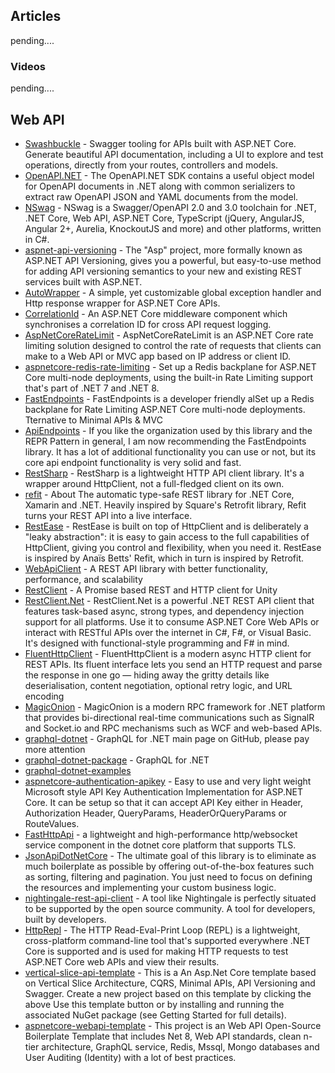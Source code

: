 ## Articles

pending....

### Videos

pending....

## Web API
* [Swashbuckle](https://github.com/domaindrivendev/Swashbuckle.AspNetCore) - Swagger tooling for APIs built with ASP.NET Core. Generate beautiful API documentation, including a UI to explore and test operations, directly from your routes, controllers and models.
* [OpenAPI.NET](https://github.com/microsoft/OpenAPI.NET) - The OpenAPI.NET SDK contains a useful object model for OpenAPI documents in .NET along with common serializers to extract raw OpenAPI JSON and YAML documents from the model.
* [NSwag](https://github.com/RicoSuter/NSwag) - NSwag is a Swagger/OpenAPI 2.0 and 3.0 toolchain for .NET, .NET Core, Web API, ASP.NET Core, TypeScript (jQuery, AngularJS, Angular 2+, Aurelia, KnockoutJS and more) and other platforms, written in C#. 
* [aspnet-api-versioning](https://github.com/dotnet/aspnet-api-versioning) - The "Asp" project, more formally known as ASP.NET API Versioning, gives you a powerful, but easy-to-use method for adding API versioning semantics to your new and existing REST services built with ASP.NET. 
* [AutoWrapper](https://github.com/proudmonkey/AutoWrapper) - A simple, yet customizable global exception handler and Http response wrapper for ASP.NET Core APIs.
* [CorrelationId](https://github.com/stevejgordon/CorrelationId) - An ASP.NET Core middleware component which synchronises a correlation ID for cross API request logging.
* [AspNetCoreRateLimit](https://github.com/stefanprodan/AspNetCoreRateLimit) - AspNetCoreRateLimit is an ASP.NET Core rate limiting solution designed to control the rate of requests that clients can make to a Web API or MVC app based on IP address or client ID. 
* [aspnetcore-redis-rate-limiting](https://github.com/cristipufu/aspnetcore-redis-rate-limiting) - Set up a Redis backplane for ASP.NET Core multi-node deployments, using the built-in Rate Limiting support that's part of .NET 7 and .NET 8.
* [FastEndpoints](https://github.com/FastEndpoints/FastEndpoints) - FastEndpoints is a developer friendly alSet up a Redis backplane for Rate Limiting ASP.NET Core multi-node deployments. Tternative to Minimal APIs & MVC
* [ApiEndpoints](https://github.com/ardalis/ApiEndpoints) -  If you like the organization used by this library and the REPR Pattern in general, I am now recommending the FastEndpoints library. It has a lot of additional functionality you can use or not, but its core api endpoint functionality is very solid and fast.
* [RestSharp](https://github.com/restsharp/RestSharp) - RestSharp is a lightweight HTTP API client library. It's a wrapper around HttpClient, not a full-fledged client on its own.
* [refit](https://github.com/reactiveui/refit) - About
The automatic type-safe REST library for .NET Core, Xamarin and .NET. Heavily inspired by Square's Retrofit library, Refit turns your REST API into a live interface.
* [RestEase](https://github.com/canton7/RestEase) - RestEase is built on top of HttpClient and is deliberately a "leaky abstraction": it is easy to gain access to the full capabilities of HttpClient, giving you control and flexibility, when you need it. RestEase is inspired by Anaïs Betts' Refit, which in turn is inspired by Retrofit.
* [WebApiClient](https://github.com/dotnetcore/WebApiClient) - A REST API library with better functionality, performance, and scalability
* [RestClient](https://github.com/proyecto26/RestClient) - A Promise based REST and HTTP client for Unity
* [RestClient.Net](https://github.com/MelbourneDeveloper/RestClient.Net) - RestClient.Net is a powerful .NET REST API client that features task-based async, strong types, and dependency injection support for all platforms. Use it to consume ASP.NET Core Web APIs or interact with RESTful APIs over the internet in C#, F#, or Visual Basic. It's designed with functional-style programming and F# in mind.
* [FluentHttpClient](https://github.com/Pathoschild/FluentHttpClient) - FluentHttpClient is a modern async HTTP client for REST APIs. Its fluent interface lets you send an HTTP request and parse the response in one go — hiding away the gritty details like deserialisation, content negotiation, optional retry logic, and URL encoding
* [MagicOnion](https://github.com/Cysharp/MagicOnion) - MagicOnion is a modern RPC framework for .NET platform that provides bi-directional real-time communications such as SignalR and Socket.io and RPC mechanisms such as WCF and web-based APIs.
* [graphql-dotnet](https://github.com/graphql-dotnet) - GraphQL for .NET main page on GitHub, please pay more attention
* [graphql-dotnet-package](https://github.com/graphql-dotnet/graphql-dotnet) - GraphQL for .NET
* [graphql-dotnet-examples](https://github.com/graphql-dotnet/examples)
* [aspnetcore-authentication-apikey](https://github.com/mihirdilip/aspnetcore-authentication-apikey) - Easy to use and very light weight Microsoft style API Key Authentication Implementation for ASP.NET Core. It can be setup so that it can accept API Key either in Header, Authorization Header, QueryParams, HeaderOrQueryParams or RouteValues.
* [FastHttpApi](https://github.com/beetlex-io/FastHttpApi) - a lightweight and high-performance http/websocket service component in the dotnet core platform that supports TLS.
* [JsonApiDotNetCore](https://github.com/json-api-dotnet/JsonApiDotNetCore) - The ultimate goal of this library is to eliminate as much boilerplate as possible by offering out-of-the-box features such as sorting, filtering and pagination. You just need to focus on defining the resources and implementing your custom business logic. 
* [nightingale-rest-api-client](https://github.com/jenius-apps/nightingale-rest-api-client/tree/main) - A tool like Nightingale is perfectly situated to be supported by the open source community. A tool for developers, built by developers. 
* [HttpRepl](https://github.com/dotnet/HttpRepl) - The HTTP Read-Eval-Print Loop (REPL) is a lightweight, cross-platform command-line tool that's supported everywhere .NET Core is supported and is used for making HTTP requests to test ASP.NET Core web APIs and view their results.
* [vertical-slice-api-template](https://github.com/mehdihadeli/vertical-slice-api-template) - This is a An Asp.Net Core template based on Vertical Slice Architecture, CQRS, Minimal APIs, API Versioning and Swagger. Create a new project based on this template by clicking the above Use this template button or by installing and running the associated NuGet package (see Getting Started for full details).
* [aspnetcore-webapi-template](https://github.com/sinantok/aspnetcore-webapi-template) - This project is an Web API Open-Source Boilerplate Template that includes Net 8, Web API standards, clean n-tier architecture, GraphQL service, Redis, Mssql, Mongo databases and User Auditing (Identity) with a lot of best practices.